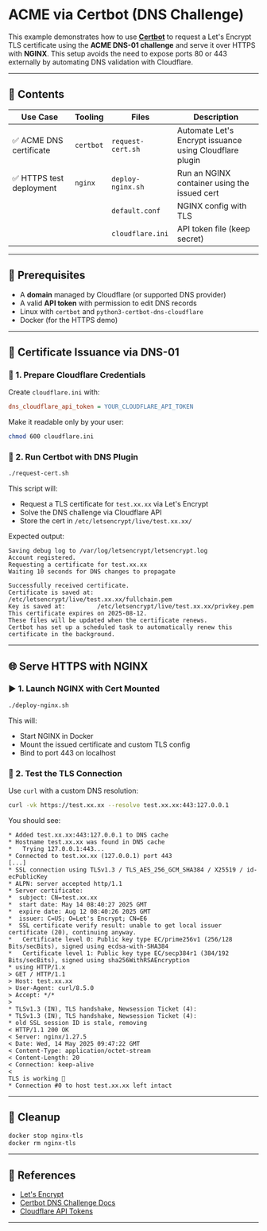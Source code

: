 # ACME via Certbot (DNS Challenge)

This example demonstrates how to use [**Certbot**](https://certbot.eff.org/) to request a Let's Encrypt TLS certificate using the **ACME DNS-01 challenge** and serve it over HTTPS with **NGINX**. This setup avoids the need to expose ports 80 or 443 externally by automating DNS validation with Cloudflare.

---

## 📁 Contents

| Use Case                     | Tooling       | Files                 | Description                                              |
|------------------------------|---------------|-----------------------|----------------------------------------------------------|
| ✅ ACME DNS certificate      | `certbot`     | `request-cert.sh`     | Automate Let's Encrypt issuance using Cloudflare plugin |
| ✅ HTTPS test deployment     | `nginx`       | `deploy-nginx.sh`     | Run an NGINX container using the issued cert            |
|                             |               | `default.conf`        | NGINX config with TLS                                    |
|                             |               | `cloudflare.ini`      | API token file (keep secret)                            |

---

## 🧩 Prerequisites

- A **domain** managed by Cloudflare (or supported DNS provider)
- A valid **API token** with permission to edit DNS records
- Linux with `certbot` and `python3-certbot-dns-cloudflare`
- Docker (for the HTTPS demo)

---

## 🔐 Certificate Issuance via DNS-01

### 🔧 1. Prepare Cloudflare Credentials

Create `cloudflare.ini` with:
```ini
dns_cloudflare_api_token = YOUR_CLOUDFLARE_API_TOKEN
````

Make it readable only by your user:

```bash
chmod 600 cloudflare.ini
```

### 📜 2. Run Certbot with DNS Plugin

```bash
./request-cert.sh
```

This script will:

* Request a TLS certificate for `test.xx.xx` via Let's Encrypt
* Solve the DNS challenge via Cloudflare API
* Store the cert in `/etc/letsencrypt/live/test.xx.xx/`

Expected output:

```text
Saving debug log to /var/log/letsencrypt/letsencrypt.log
Account registered.
Requesting a certificate for test.xx.xx
Waiting 10 seconds for DNS changes to propagate

Successfully received certificate.
Certificate is saved at: /etc/letsencrypt/live/test.xx.xx/fullchain.pem
Key is saved at:         /etc/letsencrypt/live/test.xx.xx/privkey.pem
This certificate expires on 2025-08-12.
These files will be updated when the certificate renews.
Certbot has set up a scheduled task to automatically renew this certificate in the background.
```

---

## 🌐 Serve HTTPS with NGINX

### ▶️ 1. Launch NGINX with Cert Mounted

```bash
./deploy-nginx.sh
```

This will:

* Start NGINX in Docker
* Mount the issued certificate and custom TLS config
* Bind to port 443 on localhost

### 🧪 2. Test the TLS Connection

Use `curl` with a custom DNS resolution:

```bash
curl -vk https://test.xx.xx --resolve test.xx.xx:443:127.0.0.1
```

You should see:

```
* Added test.xx.xx:443:127.0.0.1 to DNS cache
* Hostname test.xx.xx was found in DNS cache
*   Trying 127.0.0.1:443...
* Connected to test.xx.xx (127.0.0.1) port 443
[...]
* SSL connection using TLSv1.3 / TLS_AES_256_GCM_SHA384 / X25519 / id-ecPublicKey
* ALPN: server accepted http/1.1
* Server certificate:
*  subject: CN=test.xx.xx
*  start date: May 14 08:40:27 2025 GMT
*  expire date: Aug 12 08:40:26 2025 GMT
*  issuer: C=US; O=Let's Encrypt; CN=E6
*  SSL certificate verify result: unable to get local issuer certificate (20), continuing anyway.
*   Certificate level 0: Public key type EC/prime256v1 (256/128 Bits/secBits), signed using ecdsa-with-SHA384
*   Certificate level 1: Public key type EC/secp384r1 (384/192 Bits/secBits), signed using sha256WithRSAEncryption
* using HTTP/1.x
> GET / HTTP/1.1
> Host: test.xx.xx
> User-Agent: curl/8.5.0
> Accept: */*
>
* TLSv1.3 (IN), TLS handshake, Newsession Ticket (4):
* TLSv1.3 (IN), TLS handshake, Newsession Ticket (4):
* old SSL session ID is stale, removing
< HTTP/1.1 200 OK
< Server: nginx/1.27.5
< Date: Wed, 14 May 2025 09:47:22 GMT
< Content-Type: application/octet-stream
< Content-Length: 20
< Connection: keep-alive
<
TLS is working 🚀
* Connection #0 to host test.xx.xx left intact
```

---

## 🧼 Cleanup

```bash
docker stop nginx-tls
docker rm nginx-tls
```

---

## 🔗 References

* [Let's Encrypt](https://letsencrypt.org/)
* [Certbot DNS Challenge Docs](https://eff-certbot.readthedocs.io/en/stable/using.html#dns-plugins)
* [Cloudflare API Tokens](https://developers.cloudflare.com/api/tokens/create/)

---